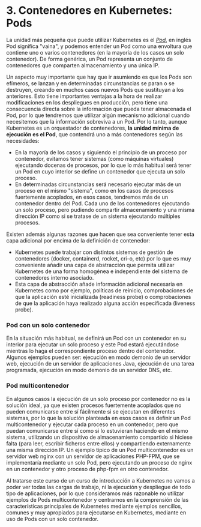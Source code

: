 # 3. Contenedores en Kubernetes: Pods

La unidad más pequeña que puede utilizar Kubernetes es el [_Pod_](https://kubernetes.io/es/docs/concepts/workloads/pods/pod/), en inglés Pod significa "vaina", y podemos entender un Pod como una envoltura que contiene uno o varios contenedores (en la mayoría de los casos un solo contenedor). De forma genérica, un Pod representa un conjunto de contenedores que comparten almacenamiento y una única IP.

Un aspecto muy importante que hay que ir asumiendo es que los Pods son efímeros, se lanzan y en determinadas circunstancias se paran o se destruyen, creando en muchos casos nuevos Pods que sustituyan a los anteriores. Esto tiene importantes ventajas a la hora de realizar modificaciones en los despliegues en producción, pero tiene una consecuencia directa sobre la información que pueda tener almacenada el Pod, por lo que tendremos que utilizar algún mecanismo adicional cuando necesitemos que la información sobreviva a un Pod. Por lo tanto, aunque Kubernetes es un orquestador de contenedores, **la unidad mínima de ejecución es el Pod**, que contendrá uno a más contenedores según las necesidades:

* En la mayoría de los casos y siguiendo el principio de un proceso por contenedor, evitamos tener sistemas (como máquinas virtuales) ejecutando docenas de procesos, por lo que lo más habitual será tener un Pod en cuyo interior se define un contenedor que ejecuta un solo proceso.
* En determinadas circunstancias será necesario ejecutar más de un proceso en el mismo "sistema", como en los casos de procesos fuertemente acoplados, en esos casos, tendremos más de un contenedor dentro del Pod. Cada uno de los contenedores ejecutando un solo proceso, pero pudiendo compartir almacenamiento y una misma dirección IP como si se tratase de un sistema ejecutando múltiples procesos.

Existen además algunas razones que hacen que sea conveniente tener esta capa adicional por encima de la definición de contenedor:

* Kubernetes puede trabajar con distintos sistemas de gestión de contenedores (docker, containerd, rocket, cri-o, etc) por lo que es muy conveniente añadir una capa de abstracción que permita utilizar Kubernetes de una forma homogénea e independiente del sistema de contenedores interno asociado.
* Esta capa de abstracción añade información adicional necesaria en Kubernetes como por ejemplo, políticas de reinicio, comprobaciones de que la aplicación esté inicializada (readiness probe) o comprobaciones de que la aplicación haya realizado alguna acción especificada (liveness probe).

###

### Pod con un solo contenedor

En la situación más habitual, se definirá un Pod con un contenedor en su interior para ejecutar un solo proceso y este Pod estará ejecutándose mientras lo haga el correspondiente proceso dentro del contenedor. Algunos ejemplos pueden ser: ejecución en modo demonio de un servidor web, ejecución de un servidor de aplicaciones Java, ejecución de una tarea programada, ejecución en modo demonio de un servidor DNS, etc.

###

### Pod multicontenedor

En algunos casos la ejecución de un solo proceso por contenedor no es la solución ideal, ya que existen procesos fuertemente acoplados que no pueden comunicarse entre sí fácilmente si se ejecutan en diferentes sistemas, por lo que la solución planteada en esos casos es definir un Pod multicontenedor y ejecutar cada proceso en un contenedor, pero que puedan comunicarse entre sí como si lo estuvieran haciendo en el mismo sistema, utilizando un dispositivo de almacenamiento compartido si hiciese falta (para leer, escribir ficheros entre ellos) y compartiendo externamente una misma dirección IP. Un ejemplo típico de un Pod multicontenedor es un servidor web nginx con un servidor de aplicaciones PHP-FPM, que se implementaría mediante un solo Pod, pero ejecutando un proceso de nginx en un contenedor y otro proceso de php-fpm en otro contenedor.

Al tratarse este curso de un curso de introducción a Kubernetes no vamos a poder ver todas las cargas de trabajo, ni la ejecución y despliegue de todo tipo de aplicaciones, por lo que consideramos más razonable no utilizar ejemplos de Pods multicontenedor y centrarnos en la comprensión de las características principales de Kubernetes mediante ejemplos sencillos, comunes y muy apropiados para ejecutarse en Kubernetes, mediante en uso de Pods con un solo contenedor.
